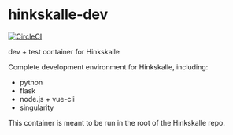 # hinkskalle-dev

[![CircleCI](https://circleci.com/gh/csf-ngs/hinkskalle-dev/tree/master.svg?style=svg)](https://circleci.com/gh/csf-ngs/hinkskalle-dev/tree/master)

dev + test container for Hinkskalle

Complete development environment for Hinkskalle, including:

- python
- flask
- node.js + vue-cli
- singularity

This container is meant to be run in the root of the Hinkskalle repo.
